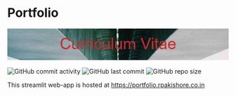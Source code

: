 # Portfolio
![Banner](assets/banner.png)


![GitHub commit activity](https://img.shields.io/github/commit-activity/m/rpakishore/CV-Arun_Kishore)
![GitHub last commit](https://img.shields.io/github/last-commit/rpakishore/CV-Arun_Kishore)
![GitHub repo size](https://img.shields.io/github/repo-size/rpakishore/CV-Arun_Kishore)

This streamlit web-app is hosted at https://portfolio.rpakishore.co.in